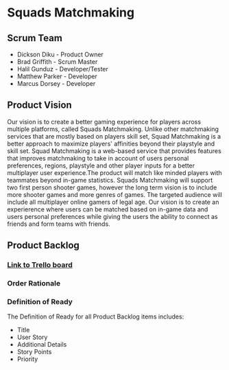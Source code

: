 # Squads Matchmaking

## Scrum Team
* Dickson Diku - Product Owner
* Brad Griffith - Scrum Master
* Halil Gunduz - Developer/Tester 
* Matthew Parker - Developer
* Marcus Dorsey - Developer 

## Product Vision
Our vision is to create a better gaming experience for players across multiple platforms, called Squads Matchmaking.  Unlike other matchmaking services that are mostly based on players skill set, Squad Matchmaking is a better approach to maximize players' affinities beyond their playstyle and skill set. Squad Matchmaking is a web-based service that provides features that improves matchmaking to take in account of users personal preferences, regions, playstyle and other player inputs for a better multiplayer user experience.The product will match like minded players with teammates beyond in-game statistics.  Squads Matchmaking will support two first person shooter games, however the long term vision is to include more shooter games and more genres of games.  The targeted audience will include all multiplayer online gamers of legal age.  Our vision is to create an experierence where users can be matched based on in-game data and users personal preferences while giving the users the ability to connect as friends and form teams with friends.


## Product Backlog
### [Link to Trello board](https://trello.com/b/qfcXvM8Z)

### Order Rationale


### Definition of Ready
The Definition of Ready for all Product Backlog items includes:
* Title
* User Story
* Additional Details
* Story Points
* Priority
